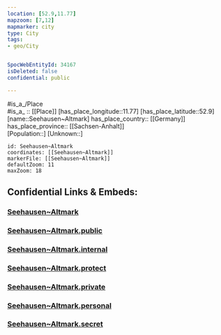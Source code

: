 ```yaml
---
location: [52.9,11.77] 
mapzoom: [7,12] 
mapmarker: city 
type: City
tags:
- geo/City


SpocWebEntityId: 34167
isDeleted: false
confidential: public

---
```

#is_a_/Place  
#is_a_ :: [[Place]] 
[has_place_longitude::11.77] 
[has_place_latitude::52.9] 
[name::Seehausen~Altmark] 
has_place_country:: [[Germany]]  
has_place_province:: [[Sachsen-Anhalt]]  
[Population::] 
[Unknown::] 


```leaflet
id: Seehausen~Altmark
coordinates: [[Seehausen~Altmark]] 
markerFile: [[Seehausen~Altmark]] 
defaultZoom: 11 
maxZoom: 18
```


## Confidential Links & Embeds: 

### [Seehausen~Altmark](/_Standards/Earth/Continent/Europe/Europe~Central/Germany/Germany~East/Sachsen-Anhalt/counties~SA/Stendal/cities~Stendal/Seehausen~Altmark.md) 

### [Seehausen~Altmark.public](/_public/Earth/Continent/Europe/Europe~Central/Germany/Germany~East/Sachsen-Anhalt/counties~SA/Stendal/cities~Stendal/Seehausen~Altmark.public.md) 

### [Seehausen~Altmark.internal](/_internal/Earth/Continent/Europe/Europe~Central/Germany/Germany~East/Sachsen-Anhalt/counties~SA/Stendal/cities~Stendal/Seehausen~Altmark.internal.md) 

### [Seehausen~Altmark.protect](/_protect/Earth/Continent/Europe/Europe~Central/Germany/Germany~East/Sachsen-Anhalt/counties~SA/Stendal/cities~Stendal/Seehausen~Altmark.protect.md) 

### [Seehausen~Altmark.private](/_private/Earth/Continent/Europe/Europe~Central/Germany/Germany~East/Sachsen-Anhalt/counties~SA/Stendal/cities~Stendal/Seehausen~Altmark.private.md) 

### [Seehausen~Altmark.personal](/_personal/Earth/Continent/Europe/Europe~Central/Germany/Germany~East/Sachsen-Anhalt/counties~SA/Stendal/cities~Stendal/Seehausen~Altmark.personal.md) 

### [Seehausen~Altmark.secret](/_secret/Earth/Continent/Europe/Europe~Central/Germany/Germany~East/Sachsen-Anhalt/counties~SA/Stendal/cities~Stendal/Seehausen~Altmark.secret.md)

